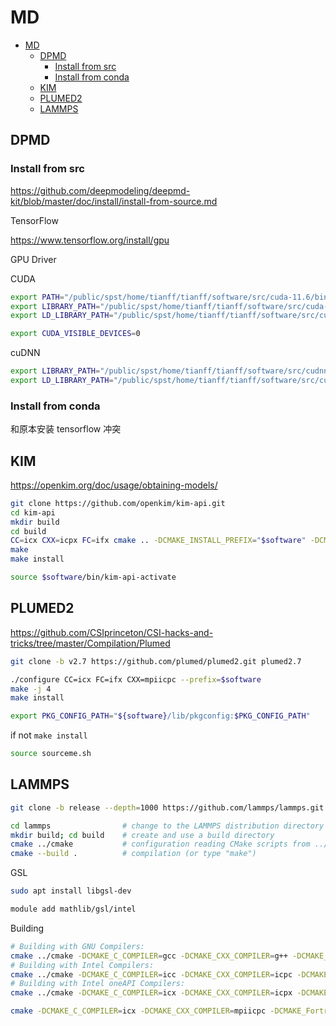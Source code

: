 # MD

<!-- @import "[TOC]" {cmd="toc" depthFrom=1 depthTo=6 orderedList=false} -->

<!-- code_chunk_output -->

- [MD](#md)
  - [DPMD](#dpmd)
    - [Install from src](#install-from-src)
    - [Install from conda](#install-from-conda)
  - [KIM](#kim)
  - [PLUMED2](#plumed2)
  - [LAMMPS](#lammps)

<!-- /code_chunk_output -->

## DPMD

### Install from src

<https://github.com/deepmodeling/deepmd-kit/blob/master/doc/install/install-from-source.md>

TensorFlow

<https://www.tensorflow.org/install/gpu>

GPU Driver

CUDA

```sh
export PATH="/public/spst/home/tianff/tianff/software/src/cuda-11.6/bin:$PATH"
export LIBRARY_PATH="/public/spst/home/tianff/tianff/software/src/cuda-11.6/lib64:$LIBRARY_PATH"
export LD_LIBRARY_PATH="/public/spst/home/tianff/tianff/software/src/cuda-11.6/lib64:$LD_LIBRARY_PATH"
```

```sh
export CUDA_VISIBLE_DEVICES=0
```

cuDNN

```sh
export LIBRARY_PATH="/public/spst/home/tianff/tianff/software/src/cudnn-linux-x86_64-8.3.2.44_cuda11.5/lib:$LIBRARY_PATH"
export LD_LIBRARY_PATH="/public/spst/home/tianff/tianff/software/src/cudnn-linux-x86_64-8.3.2.44_cuda11.5/lib:$LD_LIBRARY_PATH"
```

### Install from conda

和原本安装 tensorflow 冲突

## KIM

<https://openkim.org/doc/usage/obtaining-models/>

```sh
git clone https://github.com/openkim/kim-api.git
cd kim-api
mkdir build
cd build
CC=icx CXX=icpx FC=ifx cmake .. -DCMAKE_INSTALL_PREFIX="$software" -DCMAKE_BUILD_TYPE=Release
make
make install
```

```sh
source $software/bin/kim-api-activate
```

## PLUMED2

<https://github.com/CSIprinceton/CSI-hacks-and-tricks/tree/master/Compilation/Plumed>

```sh
git clone -b v2.7 https://github.com/plumed/plumed2.git plumed2.7
```

```sh
./configure CC=icx FC=ifx CXX=mpiicpc --prefix=$software
make -j 4
make install
```

```sh
export PKG_CONFIG_PATH="${software}/lib/pkgconfig:$PKG_CONFIG_PATH"
```

if not `make install`

```sh
source sourceme.sh
```

## LAMMPS

```sh
git clone -b release --depth=1000 https://github.com/lammps/lammps.git lammps
```

```sh
cd lammps                # change to the LAMMPS distribution directory
mkdir build; cd build    # create and use a build directory
cmake ../cmake           # configuration reading CMake scripts from ../cmake
cmake --build .          # compilation (or type "make")
```

GSL

```sh
sudo apt install libgsl-dev
```

```sh
module add mathlib/gsl/intel
```

Building

```sh
# Building with GNU Compilers:
cmake ../cmake -DCMAKE_C_COMPILER=gcc -DCMAKE_CXX_COMPILER=g++ -DCMAKE_Fortran_COMPILER=gfortran
# Building with Intel Compilers:
cmake ../cmake -DCMAKE_C_COMPILER=icc -DCMAKE_CXX_COMPILER=icpc -DCMAKE_Fortran_COMPILER=ifort
# Building with Intel oneAPI Compilers:
cmake ../cmake -DCMAKE_C_COMPILER=icx -DCMAKE_CXX_COMPILER=icpx -DCMAKE_Fortran_COMPILER=ifx
```

```sh
cmake -DCMAKE_C_COMPILER=icx -DCMAKE_CXX_COMPILER=mpiicpc -DCMAKE_Fortran_COMPILER=ifx -C ../cmake/presets/basic.cmake -D PKG_PLUMED=yes -D DOWNLOAD_PLUMED=no -D PKG_KIM=yes -D BUILD_MPI=yes ../cmake
```